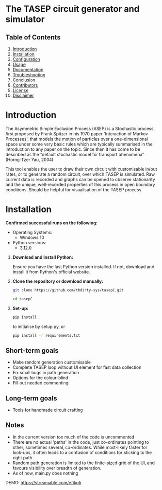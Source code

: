 The TASEP circuit generator and simulator
=========================================

## Table of Contents

1. [Introduction](#introduction)
2. [Installation](#installation)
4. [Configuration](#configuration)
5. [Usage](#usage)
6. [Documentation](#documentation)
7. [Troubleshooting](#troubleshooting)
8. [Conclusion](#conclusion)
9. [Contributors](#contributors)
10. [License](#license)
11. [Disclaimer](#disclaimer)

# Introduction

The Asymmetric Simple Exclusion Process (ASEP) is a Stochastic process,
first proposed by Frank Spitzer in his 1970 paper 'Interaction of Markov Processes', that models the motion
of particles over a one-dimensional space under some very basic rules which are typically summarised in the introduction to any paper on the topic.
Since then it has come to be described as the ”default stochastic model for
transport phenomena” (Horng-Tzer Yau, 2004).

This tool enables the user to draw their own circuit with customisable in/out rates, or to generate a random circuit, over which TASEP is simulated. Raw current data is recorded and graphs can be opened to observe stationarity and the unique, well-recorded properties of this process in open boundary conditions. Should be helpful for visualisation of the TASEP process.

# Installation

**Confirmed successful runs on the following:**

- Operating Systems:
  - Windows 10
- Python versions:
  - 3.12.0
  
1. **Download and Install Python:**

   Ensure you have the last Python version  installed. If not, download and install it from Python's official website.

2. **Clone the repository or download manually:**

   ```bash
   git clone https://github.com/thdirty-sys/tasepC.git
   
   cd tasepC
   ```

5. **Set-up:**

   ```bash
   pip install .
   ```
   to initialise by setup.py, or
   
   ```bash
   pip install -r requirements.txt
   ```
   
Short-term goals
----------
- Make random generation customisable
- Complete TASEP loop without UI element for fast data collection
- Fix small bugs in path generation
- Options for the colour-blind
- Fill out needed commenting

Long-term goals
---------------
- Tools for handmade circuit crafting

Notes
---
- In the current version too much of the code is uncommented
- There are no actual 'paths' in the code, just co-ordinates pointing to other, sometimes several, co-ordinates.
  While most-likely faster for look-ups, it often leads to a confusion of conditions for sticking to the right path
- Random path generation is limited to the finite-sized grid of the UI, and favours visibility over
  breadth of generation.
- As of now, main.py does nothing

DEMO:  https://streamable.com/efikq5 
